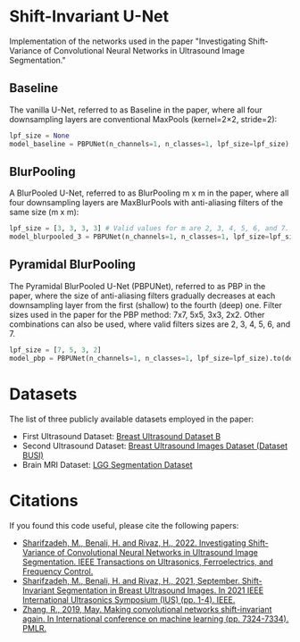 # Shift-Invariant U-Net
Implementation of the networks used in the paper "Investigating Shift-Variance of Convolutional Neural Networks in Ultrasound Image Segmentation."

## Baseline
The vanilla U-Net, referred to as Baseline in the paper, where all four downsampling layers are conventional MaxPools (kernel=2×2, stride=2):
```python
lpf_size = None
model_baseline = PBPUNet(n_channels=1, n_classes=1, lpf_size=lpf_size).to(device)
```
## BlurPooling
A BlurPooled U-Net, referred to as BlurPooling m x m in the paper, where all four downsampling layers are MaxBlurPools with anti-aliasing filters of the same size (m x m):
```python
lpf_size = [3, 3, 3, 3] # Valid values for m are 2, 3, 4, 5, 6, and 7.
model_blurpooled_3 = PBPUNet(n_channels=1, n_classes=1, lpf_size=lpf_size).to(device)
```
## Pyramidal BlurPooling
The Pyramidal BlurPooled U-Net (PBPUNet), referred to as PBP in the paper, where the size of anti-aliasing filters gradually decreases at each downsampling layer from the first (shallow) to the fourth (deep) one.
Filter sizes used in the paper for the PBP method: 7x7, 5x5, 3x3, 2x2. Other combinations can also be used, where valid filters sizes are 2, 3, 4, 5, 6, and 7.
```python
lpf_size = [7, 5, 3, 2]
model_pbp = PBPUNet(n_channels=1, n_classes=1, lpf_size=lpf_size).to(device)
```

# Datasets
The list of three publicly available datasets employed in the paper:
* First Ultrasound Dataset: [Breast Ultrasound Dataset B](http://www2.docm.mmu.ac.uk/STAFF/m.yap/dataset.php)
* Second Ultrasound Dataset: [Breast Ultrasound Images Dataset (Dataset BUSI)](https://scholar.cu.edu.eg/?q=afahmy/pages/dataset)
* Brain MRI Dataset: [LGG Segmentation Dataset](https://www.kaggle.com/mateuszbuda/lgg-mri-segmentation)


# Citations
If you found this code useful, please cite the following papers:
* [Sharifzadeh, M., Benali, H. and Rivaz, H., 2022. Investigating Shift-Variance of Convolutional Neural Networks in Ultrasound Image Segmentation. IEEE Transactions on Ultrasonics, Ferroelectrics, and Frequency Control.](https://ieeexplore.ieee.org/abstract/document/9743460)
* [Sharifzadeh, M., Benali, H. and Rivaz, H., 2021, September. Shift-Invariant Segmentation in Breast Ultrasound Images. In 2021 IEEE International Ultrasonics Symposium (IUS) (pp. 1-4). IEEE.](https://ieeexplore.ieee.org/abstract/document/9593568)
* [Zhang, R., 2019, May. Making convolutional networks shift-invariant again. In International conference on machine learning (pp. 7324-7334). PMLR.](http://proceedings.mlr.press/v97/zhang19a.html)

